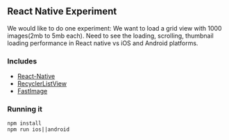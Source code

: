 ## React Native Experiment

We would like to do one experiment: We want to load a grid view with 1000 images(2mb to 5mb each). Need to see the loading, scrolling, thumbnail loading performance in React native vs iOS and Android platforms.

### Includes

- [React-Native](https://facebook.github.io/react-native/docs/getting-started.html)
- [RecyclerListView](https://github.com/Flipkart/recyclerlistview)
- [FastImage](https://github.com/DylanVann/react-native-fast-image)

### Running it

```
npm install
npm run ios||android
```
